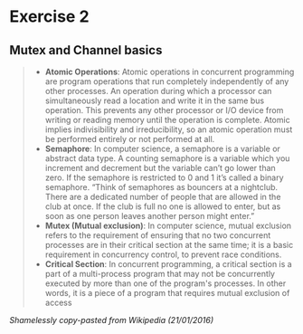 # Exercise 2

## Mutex and Channel basics

> * **Atomic Operations**: Atomic operations in concurrent programming are program operations that run completely independently of any other processes. An operation during which a processor can simultaneously read a location and write it in the same bus operation. This prevents any other processor or I/O device from writing or reading memory until the operation is complete. Atomic implies indivisibility and irreducibility, so an atomic operation must be performed entirely or not performed at all.
> * **Semaphore**: In computer science, a semaphore is a variable or abstract data type. A counting semaphore is a variable which you increment and decrement but the variable can’t go lower than zero.  If the semaphore is restricted to 0 and 1 it’s called a binary semaphore. “Think of semaphores as bouncers at a nightclub. There are a dedicated number of people that are allowed in the club at once. If the club is full no one is allowed to enter, but as soon as one person leaves another person might enter.”
> * **Mutex (Mutual exclusion)**: In computer science, mutual exclusion refers to the requirement of ensuring that no two concurrent processes are in their critical section at the same time; it is a basic requirement in concurrency control, to prevent race conditions.
> * **Critical Section**: In concurrent programming, a critical section is a part of a multi-process program that may not be concurrently executed by more than one of the program's processes. In other words, it is a piece of a program that requires mutual exclusion of access

*Shamelessly copy-pasted from Wikipedia (21/01/2016)*
